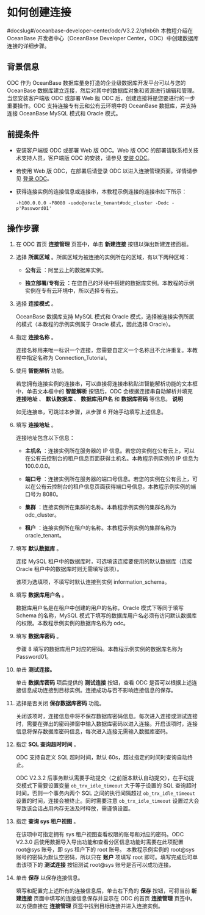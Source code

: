 如何创建连接 
===========================
#docslug#/oceanbase-developer-center/odc/V3.2.2/qfnb6h
本教程介绍在 OceanBase 开发者中心（OceanBase Developer Center，ODC）中创建数据库连接的详细步骤。

背景信息 
-------------

ODC 作为 OceanBase 数据库量身打造的企业级数据库开发平台可以与您的 OceanBase 数据库建立连接，然后对其中的数据库对象和资源进行编辑和管理。当您安装客户端版 ODC 或部署 Web 版 ODC 后，创建连接将是您要进行的一步重要操作。ODC 支持连接专有云和公有云环境中的 OceanBase 数据库，并支持连接 OceanBase MySQL 模式和 Oracle 模式。

前提条件 
-------------

* 安装客户端版 ODC 或部署 Web 版 ODC。Web 版 ODC 的部署请联系相关技术支持人员，客户端版 ODC 的安装，请参见 [安装 ODC](../7.client-odc-user-guide/1.client-odc-install-odc.md)。

  

* 若使用 Web 版 ODC，在部署后请登录 ODC 以进入连接管理页面。详情请参见 [登录 ODC](../6.web-odc-user-guide/1.log-on-to-odc/1.log-on-to-odc-account.md)。

  

* 获得连接实例的连接信息或连接串，本教程示例连接的连接串如下所示：

  ```unknow
  -h100.0.0.0 -P8080 -uodc@oracle_tenant#odc_cluster -Dodc -p'Password01'
  ```

  




操作步骤 
-------------

1. 在 ODC 首页 **连接管理** 页签中，单击 **新建连接** 按钮以弹出新建连接面板。

   

2. 选择 **所属区域** 。所属区域为被连接的实例所在的区域，有以下两种区域：

   * **公有云** ：阿里云上的数据库实例。
   
   * **独立部署/专有云** ：在您自己的环境中搭建的数据库实例。本教程的示例实例在专有云环境中，所以选择专有云。
   

   

3. 选择 **连接模式** 。

   OceanBase 数据库支持 MySQL 模式和 Oracle 模式，选择被连接实例所属的模式（本教程的示例实例属于 Oracle 模式，因此选择 Oracle）。
   

4. 指定 **连接名称** 。

   连接名称用来唯一标识一个连接，您需要自定义一个名称且不允许重复。本教程中指定名称为 Connection_Tutorial。
   

5. 使用 **智能解析** 功能。

   若您拥有连接实例的连接串，可以直接将连接串粘贴进智能解析功能的文本框中，单击文本框中的 **智能解析** 按钮后，ODC 会根据连接串自动解析并填充 **连接地址** 、 **默认数据库** 、 **数据库用户名** 和 **数据库密码** 等信息。
   **说明**

   

   如无连接串，可跳过本步骤，从步骤 6 开始手动填写上述信息。
   

6. 填写 **连接地址** 。

   连接地址包含以下信息：
   * **主机名** ：连接实例所在服务器的 IP 信息。若您的实例在公有云上，可以在公有云控制台的租户信息页面获得主机名。本教程示例实例的 IP 信息为 100.0.0.0。

     
   
   * **端口号** ：连接实例所在服务器的端口号信息。若您的实例在公有云上，可以在公有云控制台的租户信息页面获得端口号信息。本教程示例实例的端口号为 8080。

     
   
   * **集群** ：连接实例所在集群的名称。本教程示例实例的集群名称为 odc_cluster。

     
   
   * **租户** ：连接实例所在租户的名称。本教程示例实例的集群名称为 oracle_tenant。

     
   

   

7. 填写 **默认数据库** 。

   连接 MySQL 租户中的数据库时，可选填该连接要使用的默认数据库（连接 Oracle 租户中的数据库时则无需填写该项）。

   该项为选填项，不填写时默认连接到实例 information_schema。
   

8. 填写 **数据库用户名** 。

   数据库用户名是在租户中创建的用户的名称，Oracle 模式下等同于填写 Schema 的名称，MySQL 模式下填写的数据库用户名必须有访问默认数据库的权限。本教程示例实例的数据库名称为 odc。
   

9. 填写 **数据库密码** 。

   步骤 8 填写的数据库用户对应的密码。本教程示例实例的数据库名称为 Password01。
   

10. 单击 **测试连接。** 

    单击 **数据库密码** 项后提供的 **测试连接** 按钮，查看 ODC 是否可以根据上述连接信息成功连接到目标实例。连接成功与否不影响连接信息的保存。
    

11. 选择是否关闭 **保存数据库密码** 功能。

    关闭该项时，连接信息中将不保存数据库密码信息。每次进入连接或测试连接时，需要在弹出的密码弹窗中输入数据库密码以进入连接。开启该项时，连接信息将保存数据库密码信息，每次进入连接无需输入数据库密码。
    

12. 指定 **SQL 查询超时时间** 。

    ODC 支持自定义 SQL 超时时间，默认 60s，超过指定的时间时查询自动终止。

    ODC V2.3.2 后事务默认需要手动提交（之前版本默认自动提交），在手动提交模式下需要设置变量 `ob_trx_idle_timeout` 大于等于设置的 SQL 查询超时时间，否则一个事务内两个 SQL 之间的执行间隔超过 `ob_trx_idle_timeout` 设置的时间，连接会被终止。同时需要注意 `ob_trx_idle_timeout` 设置过大会导致该会话占用内存无法及时释放，需谨慎设置。
    

13. 指定 **查询 sys 租户视图** 。

    在该项中可指定拥有 sys 租户视图查看权限的账号和对应的密码。ODC V2.3.0 后使用数据导入导出功能和查看分区信息功能时需要在此项配置 root@sys 账号，即 sys 租户下的 root 账号。 本教程示例实例的 root@sys 账号的密码为默认空密码，所以只在 **账户** 项填写 root 即可。填写完成后可单击该项下的 **测试连接** 按钮测试 root@sys 账号是否可以成功连接。
    

14. 单击 **保存** 以保存连接信息。

    填写和配置完上述所有的连接信息后，单击右下角的 **保存** 按钮，可将当前 **新建连接** 页面中填写的连接信息保存并显示在 ODC 的首页 **连接管理** 页签中。以方便直接在 **连接管理** 页签中找到目标连接并进入连接实例。
    



